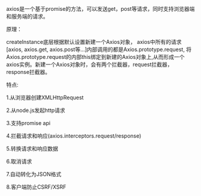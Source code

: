 
axios是一个基于promise的方法，可以发送get，post等请求，同时支持浏览器端和服务端的请求。

原理：

createInstance底层根据默认设置新建一个Axios对象， axios中所有的请求[axios, axios.get, axios.post等...]内部调用的都是Axios.prototype.request,
将Axios.prototype.request的内部this绑定到新建的Axios对象上,从而形成一个axios实例。新建一个Axios对象时，会有两个拦截器，request拦截器，response拦截器。

特点:

1.从浏览器创建XMLHttpRequest

2.从node.js发起http请求

3.支持promise api

4.拦截请求和响应(axios.interceptors.request/response)

5.转换请求和响应数据

6.取消请求

7.自动转化为JSON格式

8.客户端防止CSRF/XSRF


